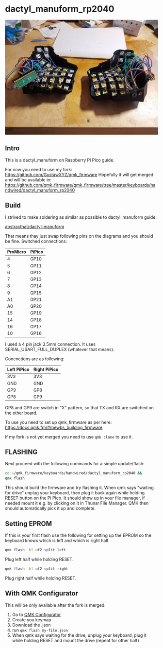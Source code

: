# dactyl_manuform_rp2040

![overview](images/overview.jpg)

## Intro

This is a dactyl_manuform on Raspberry Pi Pico guide.

For now you need to use my fork: https://github.com/GustawXYZ/qmk_firmware
Hopefully it will get merged and will be available in: https://github.com/qmk_firmware/qmk_firmware/tree/master/keyboards/handwired/dactyl_manuform_rp2040

## Build

I strived to make soldering as similar as possible to dactyl_manuform guide.

[abstracthat/dactyl-manuform](https://github.com/abstracthat/dactyl-manuform)

That means thay just swap following pins on the diagrams and you should be fine.
Switched connections:

|ProMicro|PiPico|
|-|-|
|4|GP10|
|5|GP11|
|6|GP12|
|7|GP13|
|8|GP14|
|9|GP15|
|A1|GP21|
|A0|GP20|
|15|GP19|
|14|GP18|
|16|GP17|
|10|GP16|

I used a 4 pin jack 3.5mm connection. It uses SERIAL_USART_FULL_DUPLEX (whatever that means).

Conenctions are as following:

|Left PiPico|Right PiPico|
|-|-|
|3V3|3V3|
|GND|GND|
|GP9|GP8|
|GP8|GP9|

GP8 and GP9 are switch in "X" pattern, so that TX and RX are switched on the other board.

To use you need to set up qmk_firmware as per here: https://docs.qmk.fm/#/newbs_building_firmware

If my fork is not yet merged you need to use `qmk clone` to use it.

## FLASHING

Next proceed with the following commands for a simple update/flash:

```bash
cd ~/qmk_firmware/keyboards/handwired/dactyl_manuform_rp2040 &&
qmk flash
```
This should build the firmware and try flashing it.
When qmk says "waiting for drive" unplug your keyboard, then plug it back again while holding RESET button on the Pi Pico.
It should show up in your file manager, if needed mount it e.g. by clicking on it in Thunar File Manager.
QMK then should automatically pick it up and complete.

## Setting EPROM

If this is your first flash use the following for setting up the EPROM so the keyboard knows which is left and which is right half.
```bash
qmk flash -bl uf2-split-left
```
Plug left half while holding RESET.
```bash
qmk flash -bl uf2-split-right
```
Plug right half while holding RESET.

## With QMK Configurator

This will be only available after the fork is merged.

1. Go to [QMK Configurator](config.qmk.fm/)
1. Create you keymap
1. Download the .json
1. run `qmk flash my-file.json`
1. When qmk says waiting for the drive, unplug your keyboard, plug it while holding RESET and mount the drive (repeat for other half)
